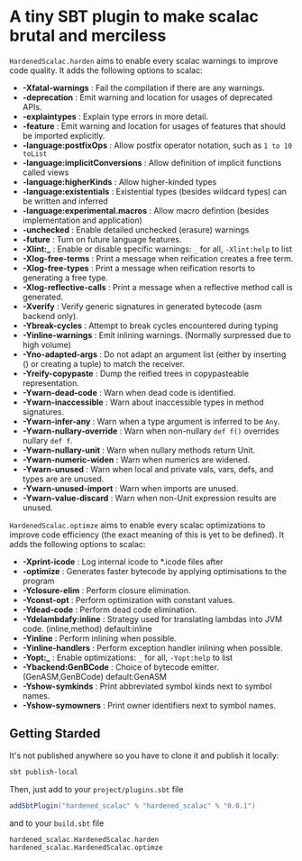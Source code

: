# A tiny SBT plugin to make scalac brutal and merciless

`HardenedScalac.harden` aims to enable every scalac warnings to improve code quality. It
 adds the following options to scalac:

- **-Xfatal-warnings** :                 Fail the compilation if there are any warnings.
- **-deprecation** :                     Emit warning and location for usages of deprecated APIs.
- **-explaintypes** :                    Explain type errors in more detail.
- **-feature** :                         Emit warning and location for usages of features that should be imported explicitly.
- **-language:postfixOps** :             Allow postfix operator notation, such as `1 to 10 toList`
- **-language:implicitConversions** :    Allow definition of implicit functions called views
- **-language:higherKinds** :            Allow higher-kinded types
- **-language:existentials** :           Existential types (besides wildcard types) can be written and inferred
- **-language:experimental.macros** :    Allow macro defintion (besides implementation and application)
- **-unchecked** :                       Enable detailed unchecked (erasure) warnings
- **-future** :                          Turn on future language features.
- **-Xlint:_** :                        Enable or disable specific warnings: `_` for all, `-Xlint:help` to list
- **-Xlog-free-terms** :                 Print a message when reification creates a free term.
- **-Xlog-free-types** :                 Print a message when reification resorts to generating a free type.
- **-Xlog-reflective-calls** :           Print a message when a reflective method call is generated.
- **-Xverify** :                         Verify generic signatures in generated bytecode (asm backend only).
- **-Ybreak-cycles** :                   Attempt to break cycles encountered during typing
- **-Yinline-warnings** :                Emit inlining warnings. (Normally surpressed due to high volume)
- **-Yno-adapted-args** :                Do not adapt an argument list (either by inserting () or creating a tuple) to match the receiver.
- **-Yreify-copypaste** :                Dump the reified trees in copypasteable representation.
- **-Ywarn-dead-code** :                 Warn when dead code is identified.
- **-Ywarn-inaccessible** :              Warn about inaccessible types in method signatures.
- **-Ywarn-infer-any** :                 Warn when a type argument is inferred to be `Any`.
- **-Ywarn-nullary-override** :          Warn when non-nullary `def f()` overrides nullary `def f`.
- **-Ywarn-nullary-unit** :              Warn when nullary methods return Unit.
- **-Ywarn-numeric-widen** :             Warn when numerics are widened.
- **-Ywarn-unused** :                    Warn when local and private vals, vars, defs, and types are are unused.
- **-Ywarn-unused-import** :             Warn when imports are unused.
- **-Ywarn-value-discard** :             Warn when non-Unit expression results are unused.


`HardenedScalac.optimze` aims to enable every scalac optimizations to improve code efficiency (the exact meaning of this is yet to be defined).
 It adds the following options to scalac:

 - **-Xprint-icode** :                    Log internal icode to *.icode files after <phases>
 - **-optimize** :                        Generates faster bytecode by applying optimisations to the program
 - **-Yclosure-elim** :                   Perform closure elimination.
 - **-Yconst-opt** :                      Perform optimization with constant values.
 - **-Ydead-code** :                      Perform dead code elimination.
 - **-Ydelambdafy:inline** :              Strategy used for translating lambdas into JVM code. (inline,method) default:inline
 - **-Yinline** :                         Perform inlining when possible.
 - **-Yinline-handlers** :                Perform exception handler inlining when possible.
 - **-Yopt:_** :                          Enable optimizations: `_` for all, `-Yopt:help` to list
 - **-Ybackend:GenBCode** :               Choice of bytecode emitter. (GenASM,GenBCode) default:GenASM
 - **-Yshow-symkinds** :                  Print abbreviated symbol kinds next to symbol names.
 - **-Yshow-symowners** :                 Print owner identifiers next to symbol names.


## Getting Starded

It's not published anywhere so you have to clone it and publish it locally:

```bash
sbt publish-local
```

Then, just add to your `project/plugins.sbt` file

```scala
addSbtPlugin("hardened_scalac" % "hardened_scalac" % "0.0.1")
```

and to your `build.sbt` file

```scala
hardened_scalac.HardenedScalac.harden
hardened_scalac.HardenedScalac.optimze
```
